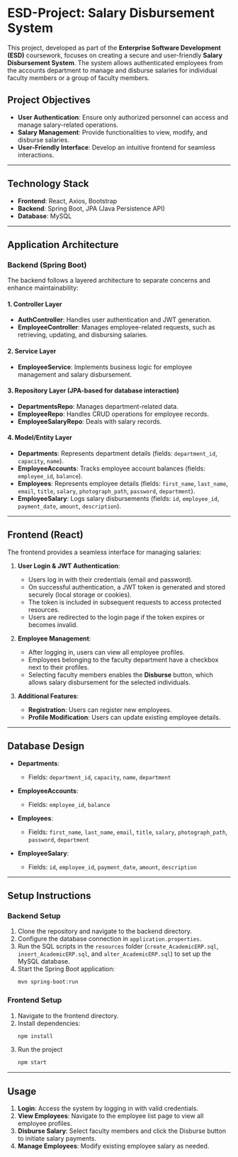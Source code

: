 # ESD-Project: Salary Disbursement System

This project, developed as part of the **Enterprise Software Development (ESD)** coursework, focuses on creating a secure and user-friendly **Salary Disbursement System**. The system allows authenticated employees from the accounts department to manage and disburse salaries for individual faculty members or a group of faculty members.

## Project Objectives
- **User Authentication**: Ensure only authorized personnel can access and manage salary-related operations.
- **Salary Management**: Provide functionalities to view, modify, and disburse salaries.
- **User-Friendly Interface**: Develop an intuitive frontend for seamless interactions.

---

## Technology Stack
- **Frontend**: React, Axios, Bootstrap
- **Backend**: Spring Boot, JPA (Java Persistence API)
- **Database**: MySQL

---

## Application Architecture

### Backend (Spring Boot)

The backend follows a layered architecture to separate concerns and enhance maintainability:

#### 1. **Controller Layer**
   - **AuthController**: Handles user authentication and JWT generation.
   - **EmployeeController**: Manages employee-related requests, such as retrieving, updating, and disbursing salaries.

#### 2. **Service Layer**
   - **EmployeeService**: Implements business logic for employee management and salary disbursement.

#### 3. **Repository Layer** (JPA-based for database interaction)
   - **DepartmentsRepo**: Manages department-related data.
   - **EmployeeRepo**: Handles CRUD operations for employee records.
   - **EmployeeSalaryRepo**: Deals with salary records.

#### 4. **Model/Entity Layer**
   - **Departments**: Represents department details (fields: `department_id`, `capacity`, `name`).
   - **EmployeeAccounts**: Tracks employee account balances (fields: `employee_id`, `balance`).
   - **Employees**: Represents employee details (fields: `first_name`, `last_name`, `email`, `title`, `salary`, `photograph_path`, `password`, `department`).
   - **EmployeeSalary**: Logs salary disbursements (fields: `id`, `employee_id`, `payment_date`, `amount`, `description`).

---

## Frontend (React)

The frontend provides a seamless interface for managing salaries:

1. **User Login & JWT Authentication**:
   - Users log in with their credentials (email and password).
   - On successful authentication, a JWT token is generated and stored securely (local storage or cookies).
   - The token is included in subsequent requests to access protected resources.
   - Users are redirected to the login page if the token expires or becomes invalid.

2. **Employee Management**:
   - After logging in, users can view all employee profiles.
   - Employees belonging to the faculty department have a checkbox next to their profiles.
   - Selecting faculty members enables the **Disburse** button, which allows salary disbursement for the selected individuals.

3. **Additional Features**:
   - **Registration**: Users can register new employees.
   - **Profile Modification**: Users can update existing employee details.

---

## Database Design

- **Departments**:
  - Fields: `department_id`, `capacity`, `name`, `department`
  
- **EmployeeAccounts**:
  - Fields: `employee_id`, `balance`
  
- **Employees**:
  - Fields: `first_name`, `last_name`, `email`, `title`, `salary`, `photograph_path`, `password`, `department`
  
- **EmployeeSalary**:
  - Fields: `id`, `employee_id`, `payment_date`, `amount`, `description`

---

## Setup Instructions

### Backend Setup
1. Clone the repository and navigate to the backend directory.
2. Configure the database connection in `application.properties`.
3. Run the SQL scripts in the `resources` folder (`create_AcademicERP.sql`, `insert_AcademicERP.sql`, and `alter_AcademicERP.sql`) to set up the MySQL database.
4. Start the Spring Boot application:
   ```bash
   mvn spring-boot:run

### Frontend Setup
1. Navigate to the frontend directory.
2. Install dependencies:
   ```bash
   npm install
3. Run the project
   ```bash
   npm start

---

## Usage

1. **Login**: Access the system by logging in with valid credentials.
2. **View Employees**: Navigate to the employee list page to view all employee profiles.
3. **Disburse Salary**: Select faculty members and click the Disburse button to initiate salary payments.
4. **Manage Employees**: Modify existing employee salary as needed.
